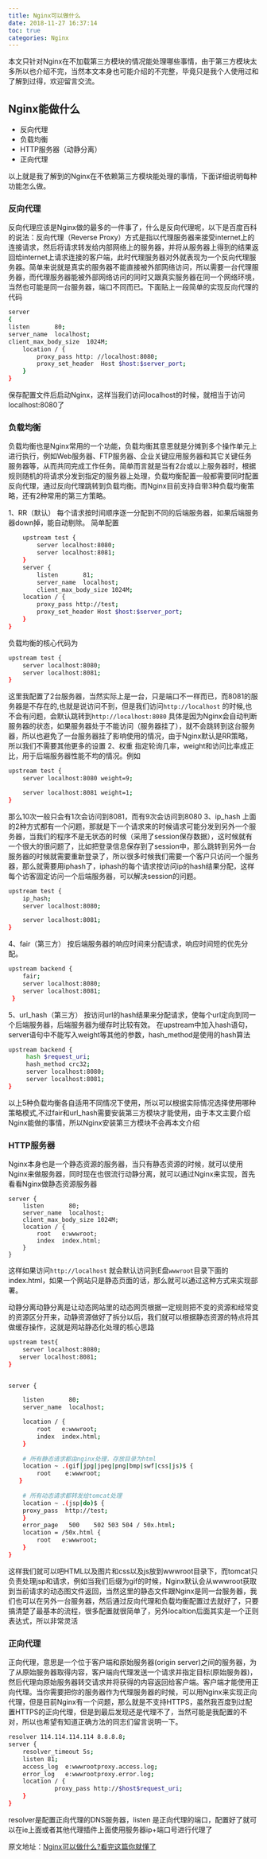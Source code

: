 ```yaml
---
title: Nginx可以做什么
date: 2018-11-27 16:37:14
toc: true
categories: Nginx
---
```


本文只针对Nginx在不加载第三方模块的情况能处理哪些事情，由于第三方模块太多所以也介绍不完，当然本文本身也可能介绍的不完整，毕竟只是我个人使用过和了解到过得，欢迎留言交流。
## Nginx能做什么
* 反向代理
* 负载均衡
* HTTP服务器（动静分离）
* 正向代理

以上就是我了解到的Nginx在不依赖第三方模块能处理的事情，下面详细说明每种功能怎么做。

### 反向代理
反向代理应该是Nginx做的最多的一件事了，什么是反向代理呢，以下是百度百科的说法：反向代理（Reverse Proxy）方式是指以代理服务器来接受internet上的连接请求，然后将请求转发给内部网络上的服务器，并将从服务器上得到的结果返回给internet上请求连接的客户端，此时代理服务器对外就表现为一个反向代理服务器。简单来说就是真实的服务器不能直接被外部网络访问，所以需要一台代理服务器，而代理服务器能被外部网络访问的同时又跟真实服务器在同一个网络环境，当然也可能是同一台服务器，端口不同而已。下面贴上一段简单的实现反向代理的代码
```bash
server 
{
listen       80;                                                         
server_name  localhost;                                               
client_max_body_size  1024M;
	location / {
		proxy_pass http: //localhost:8080;
		proxy_set_header  Host $host:$server_port;
	}
}
```
保存配置文件后启动Nginx，这样当我们访问localhost的时候，就相当于访问localhost:8080了

### 负载均衡
负载均衡也是Nginx常用的一个功能，负载均衡其意思就是分摊到多个操作单元上进行执行，例如Web服务器、FTP服务器、企业关键应用服务器和其它关键任务服务器等，从而共同完成工作任务。简单而言就是当有2台或以上服务器时，根据规则随机的将请求分发到指定的服务器上处理，负载均衡配置一般都需要同时配置反向代理，通过反向代理跳转到负载均衡。而Nginx目前支持自带3种负载均衡策略，还有2种常用的第三方策略。

1、RR（默认）
每个请求按时间顺序逐一分配到不同的后端服务器，如果后端服务器down掉，能自动剔除。
简单配置
```bash
	upstream test {
		server localhost:8080;
		server localhost:8081;
	}
	server {
		listen       81;                                                         
		server_name  localhost;                                               
		client_max_body_size 1024M;
	location / {
		proxy_pass http://test;
		proxy_set_header Host $host:$server_port;
	}
}
```
负载均衡的核心代码为
```bash
upstream test {
	server localhost:8080;
	server localhost:8081;
}
```
这里我配置了2台服务器，当然实际上是一台，只是端口不一样而已，而8081的服务器是不存在的,也就是说访问不到，但是我们访问`http://localhost` 的时候,也不会有问题，会默认跳转到`http://localhost:8080` 具体是因为Nginx会自动判断服务器的状态，如果服务器处于不能访问（服务器挂了），就不会跳转到这台服务器，所以也避免了一台服务器挂了影响使用的情况，由于Nginx默认是RR策略，所以我们不需要其他更多的设置
2、权重
指定轮询几率，weight和访问比率成正比，用于后端服务器性能不均的情况。例如
```bash
upstream test {
	server localhost:8080 weight=9;

	server localhost:8081 weight=1;
}
```
那么10次一般只会有1次会访问到8081，而有9次会访问到8080
3、ip_hash
上面的2种方式都有一个问题，那就是下一个请求来的时候请求可能分发到另外一个服务器，当我们的程序不是无状态的时候（采用了session保存数据），这时候就有一个很大的很问题了，比如把登录信息保存到了session中，那么跳转到另外一台服务器的时候就需要重新登录了，所以很多时候我们需要一个客户只访问一个服务器，那么就需要用iphash了，iphash的每个请求按访问ip的hash结果分配，这样每个访客固定访问一个后端服务器，可以解决session的问题。
```bash
upstream test {
	ip_hash;
	server localhost:8080;

	server localhost:8081;
}
```
4、fair（第三方）
按后端服务器的响应时间来分配请求，响应时间短的优先分配。
```bash
upstream backend { 
	fair; 
	server localhost:8080;
	server localhost:8081;
 } 
```
5、url_hash（第三方）
按访问url的hash结果来分配请求，使每个url定向到同一个后端服务器，后端服务器为缓存时比较有效。 在upstream中加入hash语句，server语句中不能写入weight等其他的参数，hash_method是使用的hash算法
```bash
upstream backend { 
	 hash $request_uri; 
	 hash_method crc32; 
	 server localhost:8080;
	 server localhost:8081;
} 
```
以上5种负载均衡各自适用不同情况下使用，所以可以根据实际情况选择使用哪种策略模式,不过fair和url_hash需要安装第三方模块才能使用，由于本文主要介绍Nginx能做的事情，所以Nginx安装第三方模块不会再本文介绍
### HTTP服务器
Nginx本身也是一个静态资源的服务器，当只有静态资源的时候，就可以使用Nginx来做服务器，同时现在也很流行动静分离，就可以通过Nginx来实现，首先看看Nginx做静态资源服务器
```
server {
	listen       80;                                                         
	server_name  localhost;                                               
	client_max_body_size 1024M;
	location / {
		root   e:wwwroot;
		index  index.html;
	}
}
```
这样如果访问`http://localhost` 就会默认访问到E盘`wwwroot`目录下面的index.html，如果一个网站只是静态页面的话，那么就可以通过这种方式来实现部署。

动静分离动静分离是让动态网站里的动态网页根据一定规则把不变的资源和经常变的资源区分开来，动静资源做好了拆分以后，我们就可以根据静态资源的特点将其做缓存操作，这就是网站静态化处理的核心思路
```bash
upstream test{  
	server localhost:8080;
   server localhost:8081;
}   


server {

	listen       80;
	server_name  localhost;

	location / {
        root   e:wwwroot;
        index  index.html;
    }
      
	# 所有静态请求都由nginx处理，存放目录为html
	location ~ .(gif|jpg|jpeg|png|bmp|swf|css|js)$ {
		root    e:wwwroot;
   }
        
	# 所有动态请求都转发给tomcat处理
	location ~ .(jsp|do)$ {
	proxy_pass  http://test;
	}
	error_page   500	502 503 504 / 50x.html;
	location = /50x.html {
		root   e:wwwroot;
    }
}
```
这样我们就可以吧HTML以及图片和css以及js放到wwwroot目录下，而tomcat只负责处理jsp和请求，例如当我们后缀为gif的时候，Nginx默认会从wwwroot获取到当前请求的动态图文件返回，当然这里的静态文件跟Nginx是同一台服务器，我们也可以在另外一台服务器，然后通过反向代理和负载均衡配置过去就好了，只要搞清楚了最基本的流程，很多配置就很简单了，另外localtion后面其实是一个正则表达式，所以非常灵活
### 正向代理
正向代理，意思是一个位于客户端和原始服务器(origin server)之间的服务器，为了从原始服务器取得内容，客户端向代理发送一个请求并指定目标(原始服务器)，然后代理向原始服务器转交请求并将获得的内容返回给客户端。客户端才能使用正向代理。当你需要把你的服务器作为代理服务器的时候，可以用Nginx来实现正向代理，但是目前Nginx有一个问题，那么就是不支持HTTPS，虽然我百度到过配置HTTPS的正向代理，但是到最后发现还是代理不了，当然可能是我配置的不对，所以也希望有知道正确方法的同志们留言说明一下。
```bash
resolver 114.114.114.114 8.8.8.8;
server {
	resolver_timeout 5s;
	listen 81;
	access_log  e:wwwrootproxy.access.log;
	error_log   e:wwwrootproxy.error.log;
	location / {
       		 proxy_pass http://$host$request_uri;
	}
}
```
resolver是配置正向代理的DNS服务器，listen 是正向代理的端口，配置好了就可以在ie上面或者其他代理插件上面使用服务器ip+端口号进行代理了

原文地址：[Nginx可以做什么?看完这篇你就懂了](https://mp.weixin.qq.com/s?__biz=MzIwNTc4NTEwOQ==&mid=2247486192&idx=1&sn=d7938f2f4aa8dc6aad6f2ca30d1b9e2a&chksm=972adb8aa05d529c5b2ce8339489d691b67cb6a679dac258164937c75f20afebe0a574fd3240&mpshare=1&scene=23&srcid=1127PZrwDAL3RGCAFNxizxZM#rd)